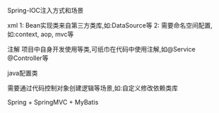 Spring-IOC注入方式和场景

xml
1: Bean实现类来自第三方类库,如:DataSource等
2: 需要命名空间配置,如:context, aop, mvc等

注解
项目中自身开发使用等类,可纸巾在代码中使用注解,如@Service @Controller等

java配置类

需要通过代码控制对象创建逻辑等场景,如:自定义修改依赖类库

Spring + SpringMVC + MyBatis